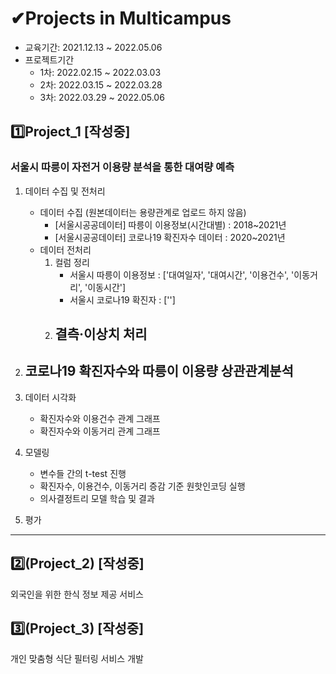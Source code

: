 # ✔Projects in Multicampus
- 교육기간: 2021.12.13 ~ 2022.05.06
- 프로젝트기간
  - 1차: 2022.02.15 ~ 2022.03.03
  - 2차: 2022.03.15 ~ 2022.03.28
  - 3차: 2022.03.29 ~ 2022.05.06

## 1️⃣Project_1 \[작성중\]

### 서울시 따릉이 자전거 이용량 분석을 통한 대여량 예측

1. 데이터 수집 및 전처리
    - 데이터 수집 (원본데이터는 용량관계로 업로드 하지 않음)
        - \[서울시공공데이터\] 따릉이 이용정보(시간대별) : 2018~2021년
        - \[서울시공공데이터\] 코로나19 확진자수 데이터 : 2020~2021년
    - 데이터 전처리
        1. 컬럼 정리
            - 서울시 따릉이 이용정보
              : \['대여일자', '대여시간', '이용건수', '이동거리', '이동시간'\]
            - 서울시 코로나19 확진자
              : \[''\]
        2. 결측·이상치 처리
            - 

2. 코로나19 확진자수와 따릉이 이용량 상관관계분석
    - 

3. 데이터 시각화
    - 확진자수와 이용건수 관계 그래프
    - 확진자수와 이동거리 관계 그래프

4. 모델링
    - 변수들 간의 t-test 진행
    - 확진자수, 이용건수, 이동거리 증감 기준 원핫인코딩 실행
    - 의사결정트리 모델 학습 및 결과

5. 평가

---

## 2️⃣(Project_2) \[작성중\]

외국인을 위한 한식 정보 제공 서비스

## 3️⃣(Project_3) \[작성중\]

개인 맞춤형 식단 필터링 서비스 개발